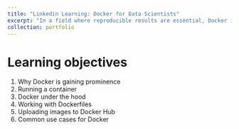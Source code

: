 ```yaml
---
title: "Linkedin Learning: Docker for Data Scientists"
excerpt: "In a field where reproducible results are essential, Docker is rapidly emerging as one of the top tools for bringing efficiency to the work that data science teams—particularly those working in machine learning (ML)—are doing. Creating and developing ML models is often messy. Seasoned data scientists know that different versions of the same software can produce different results. With Docker, you can include the right versions of each needed dependency and library, so no one ever has to do any configuration. After the Dockerfile is built, you'll have exactly what you need. In this course, Jonathan Fernandes helps data scientists get up and running with Docker, demonstrating how to build a Dockerized ML application that can easily be shared. Along the way, he shares common use cases for the tool. Upon wrapping up this course, you'll be prepared to leverage the power of containers in your other ML projects.<br/><img src='/images/CertificateOfCompletion_Docker_for_Data_Scientists_800x600.png'>"
collection: portfolio
---
```


Learning objectives
===
1. Why Docker is gaining prominence
2. Running a container
3. Docker under the hood
4. Working with Dockerfiles
5. Uploading images to Docker Hub
6. Common use cases for Docker
